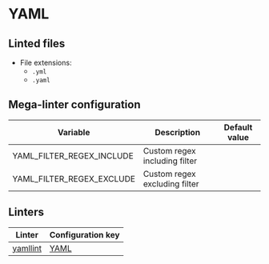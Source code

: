 <!-- markdownlint-disable MD033 MD041 -->
<!-- Generated by .automation/build.py, please do not update manually -->
# YAML

## Linted files

- File extensions:
  - `.yml`
  - `.yaml`

## Mega-linter configuration

| Variable | Description | Default value |
| ----------------- | -------------- | -------------- |
| YAML_FILTER_REGEX_INCLUDE | Custom regex including filter |  |
| YAML_FILTER_REGEX_EXCLUDE | Custom regex excluding filter |  |

## Linters

| Linter | Configuration key |
| ------ | ----------------- |
| [yamllint](https://github.com/nvuillam/mega-linter/tree/master/docs/descriptors/yaml_yamllint.md#readme) | [YAML](https://github.com/nvuillam/mega-linter/tree/master/docs/descriptors/yaml_yamllint.md#readme) |
